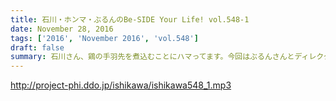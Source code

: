 ```yaml
---
title: 石川・ホンマ・ぶるんのBe-SIDE Your Life! vol.548-1
date: November 28, 2016
tags: ['2016', 'November 2016', 'vol.548']
draft: false
summary: 石川さん、鶏の手羽先を煮込むことにハマってます。今回はぶるんさんとディレクターがお休みです。SAITO
---
```


http://project-phi.ddo.jp/ishikawa/ishikawa548_1.mp3